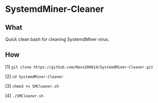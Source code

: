 # SystemdMiner-Cleaner
## What
Quick clean bash for cleaning SystemdMiner virus.

## How
[1] `git clone https://github.com/Maxx200014/SystemdMiner-Cleaner.git` 




[2] `cd SystemdMiner-Cleaner`




[3] `chmod +x SMCleaner.sh`



[4] `./SMCleaner.sh`
